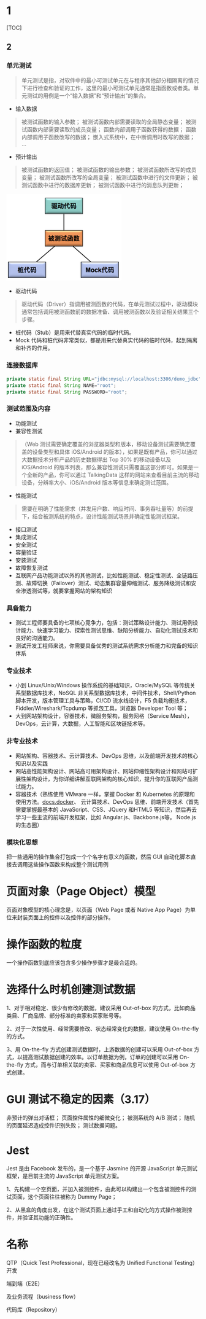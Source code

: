 # 1

[TOC]

## 2

### 单元测试

> 单元测试是指，对软件中的最小可测试单元在与程序其他部分相隔离的情况下进行检查和验证的工作，这里的最小可测试单元通常是指函数或者类。单元测试的用例是一个“输入数据”和“预计输出”的集合。

- 输入数据

> 被测试函数的输入参数；
被测试函数内部需要读取的全局静态变量；
被测试函数内部需要读取的成员变量；
函数内部调用子函数获得的数据；
函数内部调用子函数改写的数据；
嵌入式系统中，在中断调用时改写的数据；
…

- 预计输出

> 被测试函数的返回值；
被测试函数的输出参数；
被测试函数所改写的成员变量；
被测试函数所改写的全局变量；
被测试函数中进行的文件更新；
被测试函数中进行的数据库更新；
被测试函数中进行的消息队列更新；

![图片](./images/01-单元测试.png)

- 驱动代码

> 驱动代码（Driver）指调用被测函数的代码，在单元测试过程中，驱动模块通常包括调用被测函数前的数据准备、调用被测函数以及验证相关结果三个步骤。

- 桩代码（Stub）是用来代替真实代码的临时代码。
- Mock 代码和桩代码非常类似，都是用来代替真实代码的临时代码，起到隔离和补齐的作用。

### 连接数据库

 ```java
private static final String URL="jdbc:mysql://localhost:3306/demo_jdbc";
private static final String NAME="root";
private static final String PASSWORD="root";
 ```

### 测试范围及内容

- 功能测试
- 兼容性测试

> （Web 测试需要确定覆盖的浏览器类型和版本，移动设备测试需要确定覆盖的设备类型和具体 iOS/Android 的版本），如果是既有产品，你可以通过大数据技术分析产品的历史数据得出 Top 30% 的移动设备以及 iOS/Android 的版本列表，那么兼容性测试只需覆盖这部分即可。如果是一个全新的产品，你可以通过 TalkingData 这样的网站来查看目前主流的移动设备，分辨率大小、iOS/Android 版本等信息来确定测试范围。

- 性能测试

> 需要在明确了性能需求（并发用户数、响应时间、事务吞吐量等）的前提下，结合被测系统的特点，设计性能测试场景并确定性能测试框架。

- 接口测试
- 集成测试
- 安全测试
- 容量验证
- 安装测试
- 故障恢复测试
- 互联网产品功能测试以外的其他测试，比如性能测试、稳定性测试、全链路压测、故障切换（Failover）测试、动态集群容量伸缩测试、服务降级测试和安全渗透测试等，就要掌握网站的架构知识

### 具备能力

- 测试工程师要具备的七项核心竞争力，包括：测试策略设计能力、测试用例设计能力、快速学习能力、探索性测试思维、缺陷分析能力、自动化测试技术和良好的沟通能力。
- 测试开发工程师来说，你需要具备优秀的测试系统需求分析能力和完备的知识体系

### 专业技术

- 小到 Linux/Unix/Windows 操作系统的基础知识，Oracle/MySQL 等传统关系型数据库技术，NoSQL 非关系型数据库技术，中间件技术，Shell/Python 脚本开发，版本管理工具与策略，CI/CD 流水线设计，F5 负载均衡技术，Fiddler/Wireshark/Tcpdump 等抓包工具，浏览器 Developer Tool 等；
- 大到网站架构设计，容器技术，微服务架构，服务网格（Service Mesh），DevOps，云计算，大数据，人工智能和区块链技术等。

### 非专业技术

- 网站架构、容器技术、云计算技术、DevOps 思维，以及前端开发技术的核心知识以及实践
- 网站高性能架构设计、网站高可用架构设计、网站伸缩性架构设计和网站可扩展性架构设计，为你详细讲解互联网架构的核心知识，提升你的互联网产品测试能力。
- 容器技术（熟练使用 VMware 一样，掌握 Docker 和 Kubernetes 的原理和使用方法。[docs.docker](https://docs.docker.com/get-started/)、   云计算技术、DevOps 思维、前端开发技术（首先需要掌握最基本的 JavaScript、CSS、JQuery 和HTML5 等知识，然后再去学习一些主流的前端开发框架，比如 Angular.js、Backbone.js等。 Node.js 的生态圈）

### 模块化思想

把一些通用的操作集合打包成一个个名字有意义的函数，然后 GUI 自动化脚本直接去调用这些操作函数来构成整个测试用例

# 页面对象（Page Object）模型

页面对象模型的核心理念是，以页面（Web Page 或者 Native App Page）为单位来封装页面上的控件以及控件的部分操作。

# 操作函数的粒度

一个操作函数到底应该包含多少操作步骤才是最合适的。

# 选择什么时机创建测试数据

1、对于相对稳定、很少有修改的数据，建议采用 Out-of-box 的方式，比如商品类目、厂商品牌、部分标准的卖家和买家账号等。

2、对于一次性使用、经常需要修改、状态经常变化的数据，建议使用 On-the-fly 的方式。

3、用 On-the-fly 方式创建测试数据时，上游数据的创建可以采用 Out-of-box 方式，以提高测试数据创建的效率。以订单数据为例，订单的创建可以采用 On-the-fly 方式，而与订单相关联的卖家、买家和商品信息可以使用 Out-of-box 方式创建。

# GUI 测试不稳定的因素（3.17）

非预计的弹出对话框；
页面控件属性的细微变化；
被测系统的 A/B 测试；
随机的页面延迟造成控件识别失败；
测试数据问题。

# Jest
Jest 是由 Facebook 发布的，是一个基于 Jasmine 的开源 JavaScript 单元测试框架，是目前主流的 JavaScript 单元测试方案。

1、先构建一个空页面，并加入被测控件，由此可以构建出一个包含被测控件的测试页面，这个页面往往被称为 Dummy Page；

2、从黑盒的角度出发，在这个测试页面上通过手工和自动化的方式操作被测控件，并验证其功能的正确性。

# 名称

QTP（Quick Test Professional，现在已经改名为 Unified Functional Testing）开发

端到端（E2E）

及业务流程（business flow）

代码库（Repository）
